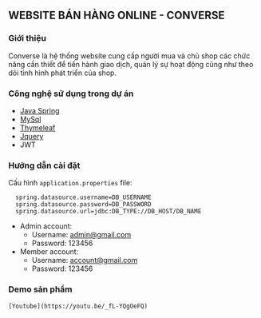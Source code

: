## WEBSITE BÁN HÀNG ONLINE - CONVERSE
### Giới thiệu
Converse là hệ thống website cung cấp người mua và chủ shop các chức năng cần thiết để tiến hành giao dịch, quản lý sự hoạt động cũng như theo dõi tình hình phát triển của shop. 

### Công nghệ sử dụng trong dự án
- [Java Spring](https://spring.io/)
- [MySql](https://www.mysql.com/)
- [Thymeleaf](https://www.thymeleaf.org/) 
- [Jquery](https://jquery.com/)
- JWT
### Hướng dẫn cài đặt
  Cấu hình ```application.properties``` file: 
  ```
    spring.datasource.username=DB_USERNAME
    spring.datasource.password=DB_PASSWORD
    spring.datasource.url=jdbc:DB_TYPE://DB_HOST/DB_NAME
  ```
 - Admin account:
    - Username: admin@gmail.com
    - Password: 123456
- Member account:
    - Username: account@gmail.com
    - Password: 123456
### Demo sản phẩm
    [Youtube](https://youtu.be/_fL-YQgOeFQ)
